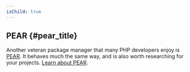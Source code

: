 ```yaml
---
isChild: true
---
```


## PEAR {#pear_title}

Another veteran package manager that many PHP developers enjoy is [PEAR][1]. It behaves much the same way, and is also worth researching for your projects. [Learn about PEAR][1].

[1]: http://pear.php.net/
